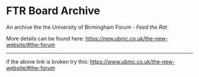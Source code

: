 # FTR Board Archive
An archive the the University of Birmingham Forum - *Feed the Rat*

More details can be found here: https://new.ubmc.co.uk/the-new-website/#the-forum

---

if the above link is broken try this: https://www.ubmc.co.uk/the-new-website/#the-forum
